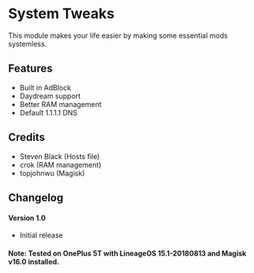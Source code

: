 # System Tweaks
This module makes your life easier by making some essential mods systemless.

## Features
- Built in AdBlock
- Daydream support
- Better RAM management
- Default 1.1.1.1 DNS

## Credits
- Steven Black (Hosts file)
- crok (RAM management)
- topjohnwu (Magisk)

## Changelog
#### Version 1.0
- Initial release 

#### Note: Tested on OnePlus 5T with LineageOS 15.1-20180813 and Magisk v16.0 installed.
